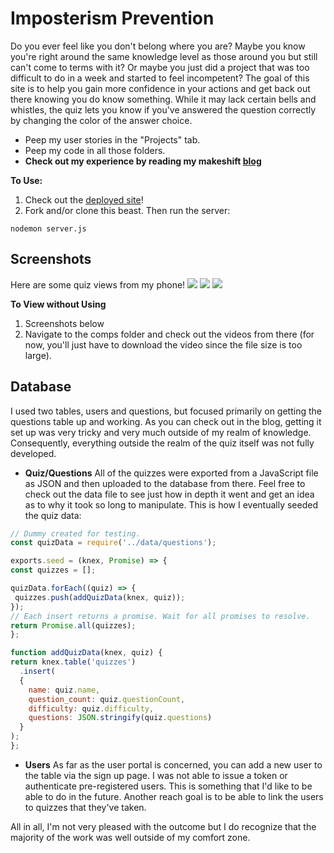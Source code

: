 # Imposterism Prevention

Do you ever feel like you don't belong where you are? Maybe you know you're right around the same knowledge level as those around you but still can't come to terms with it? Or maybe you just did a project that was too difficult to do in a week and started to feel incompetent? The goal of this site is to help you gain more confidence in your actions and get back out there knowing you do know something. While it may lack certain bells and whistles, the quiz lets you know if you've answered the question correctly by changing the color of the answer choice. 

* Peep my user stories in the "Projects" tab.
* Peep my code in all those folders. 
* **Check out my experience by reading my makeshift [blog](https://github.com/gracehartzell/galvanizeQ2/blob/master/comps/blog.md)**

**To Use:**
1. Check out the [deployed site](https://grace-q2.herokuapp.com/)!
2. Fork and/or clone this beast. Then run the server:
```
nodemon server.js
```
## Screenshots
Here are some quiz views from my phone!
<img src="comps/mobile_quizzes.jpg">
<img src="comps/mobile_quiz.jpg">
<img src="comps/mobile_questions.jpg">


**To View without Using**
1. Screenshots below
2. Navigate to the comps folder and check out the videos from there (for now, you'll just have to download the video since the file size is too large).

## Database
I used two tables, users and questions, but focused primarily on getting the questions table up and working. As you can check out in the blog, getting it set up was very tricky and very much outside of my realm of knowledge. Consequently, everything outside the realm of the quiz itself was not fully developed. 

* **Quiz/Questions**
All of the quizzes were exported from a JavaScript file as JSON and then uploaded to the database from there. Feel free to check out the data file to see just how in depth it went and get an idea as to why it took so long to manipulate. This is how I eventually seeded the quiz data:
 ```js
// Dummy created for testing.
const quizData = require('../data/questions');

exports.seed = (knex, Promise) => {
 const quizzes = [];

 quizData.forEach((quiz) => {
  quizzes.push(addQuizData(knex, quiz));
 });
 // Each insert returns a promise. Wait for all promises to resolve.
 return Promise.all(quizzes);
};

function addQuizData(knex, quiz) {
 return knex.table('quizzes')
   .insert(
   {
     name: quiz.name,
     question_count: quiz.questionCount,
     difficulty: quiz.difficulty,
     questions: JSON.stringify(quiz.questions)
   }
 );
};
 ```

* **Users**
As far as the user portal is concerned, you can add a new user to the table via the sign up page. I was not able to issue a token or authenticate pre-registered users. This is something that I'd like to be able to do in the future. Another reach goal is to be able to link the users to quizzes that they've taken. 

All in all, I'm not very pleased with the outcome but I do recognize that the majority of the work was well outside of my comfort zone. 





